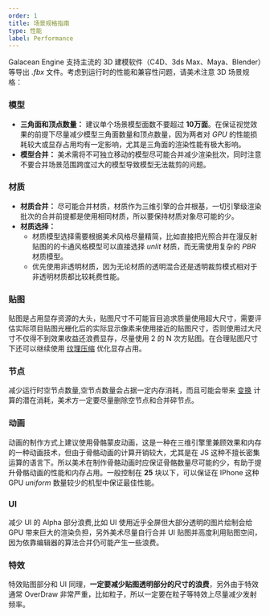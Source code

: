 ```yaml
---
order: 1
title: 场景规格指南
type: 性能
label: Performance
---
```


Galacean Engine 支持主流的 3D 建模软件（C4D、3ds Max、Maya、Blender）等导出 *.fbx* 文件。考虑到运行时的性能和兼容性问题，请美术注意 3D 场景规格：

### 模型

- **三角面和顶点数量：** 建议单个场景模型面数不要超过 **10万面**。在保证视觉效果的前提下尽量减少模型三角面数量和顶点数量，因为两者对 _GPU_ 的性能损耗较大或显存占用均有一定影响，尤其是三角面的渲染性能有极大影响。
- **模型合并：** 美术需将不可独立移动的模型尽可能合并减少渲染批次，同时注意不要合并场景范围跨度过大的模型导致模型无法裁剪的问题。

### 材质

- **材质合并：** 尽可能合并材质，材质作为三维引擎的合并根基，一切引擎级渲染批次的合并前提都是使用相同材质，所以要保持材质对象尽可能的少。
- **材质选择：**
   - 材质模型选择需要根据美术风格尽量精简，比如直接把光照合并在漫反射贴图的的卡通风格模型可以直接选择 _unlit_ 材质，而无需使用复杂的 _PBR_ 材质模型。
   - 优先使用非透明材质，因为无论材质的透明混合还是透明裁剪模式相对于非透明材质都比较耗费性能。

### 贴图

贴图是占用显存资源的大头，贴图尺寸不可能盲目追求质量使用超大尺寸，需要评估实际项目贴图光栅化后的实际显示像素来使用接近的贴图尺寸，否则使用过大尺寸不仅得不到效果收益还浪费显存，尽量使用 2 的 N 次方贴图。在合理贴图尺寸下还可以继续使用 [纹理压缩](${docs}graphics-texture-compression) 优化显存占用。

### 节点

减少运行时空节点数量,空节点数量会占据一定内存消耗，而且可能会带来 [变换](${docs}core-transform) 计算的潜在消耗，美术方一定要尽量删除空节点和合并碎节点。

### 动画
动画的制作方式上建议使用骨骼蒙皮动画，这是一种在三维引擎里兼顾效果和内存的一种动画技术，但由于骨骼动画的计算开销较大，尤其是在 JS 这种不擅长密集运算的语言下。所以美术在制作骨骼动画时应保证骨骼数量尽可能的少，有助于提升骨骼动画的性能和内存占用。一般控制在 **25** 块以下，可以保证在 IPhone 这种 GPU _uniform_ 数量较少的机型中保证最佳性能。


### UI
减少 UI 的 Alpha 部分浪费,比如 UI 使用近乎全屏但大部分透明的图片绘制会给 GPU 带来巨大的渲染负担，另外美术尽量自行合并 UI 贴图并高度利用贴图空间，因为依靠编辑器的算法合并仍可能产生一些浪费。


### 特效
特效贴图部分和 UI 同理，**一定要减少贴图透明部分的尺寸的浪费**，另外由于特效通常 OverDraw 非常严重，比如粒子，所以一定要在粒子等特效上尽量减少发射频率。
